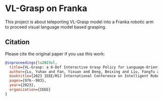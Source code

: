 # VL-Grasp on Franka

This project is about teleporting VL-Grasp model into a Franka robotic arm to proceed visual language model based grasping.

## Citation

Please cite the original paper if you use this work:

```bibtex
@inproceedings{lu2023vl,
  title={VL-Grasp: a 6-Dof Interactive Grasp Policy for Language-Oriented Objects in Cluttered Indoor Scenes},
  author={Lu, Yuhao and Fan, Yixuan and Deng, Beixing and Liu, Fangfu and Li, Yali and Wang, Shengjin},
  booktitle={2023 IEEE/RSJ International Conference on Intelligent Robots and Systems (IROS)},
  pages={976--983},
  year={2023},
  organization={IEEE}
}
